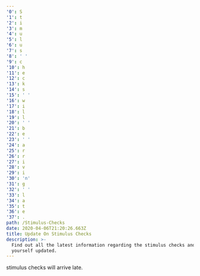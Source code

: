 ```yaml
---
'0': S
'1': t
'2': i
'3': m
'4': u
'5': l
'6': u
'7': s
'8': ' '
'9': c
'10': h
'11': e
'12': c
'13': k
'14': s
'15': ' '
'16': w
'17': i
'18': l
'19': l
'20': ' '
'21': b
'22': e
'23': ' '
'24': a
'25': r
'26': r
'27': i
'28': v
'29': i
'30': 'n'
'31': g
'32': ' '
'33': l
'34': a
'35': t
'36': e
'37': .
path: /Stimulus-Checks
date: 2020-04-06T21:20:26.663Z
title: Update On Stimulus Checks
description: >-
  Find out all the latest information regarding the stimulus checks and keep
  yourself updated.
---
```

stimulus checks will arrive late.